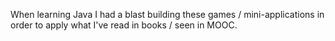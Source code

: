 When learning Java I had a blast building these games / mini-applications in order to apply what I've read in books / seen in MOOC.
